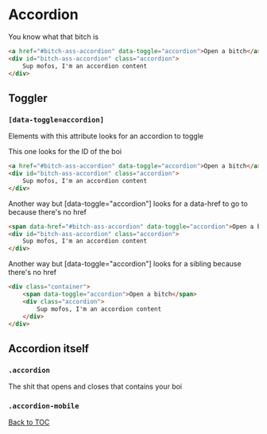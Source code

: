 # Accordion

You know what that bitch is

```html
<a href="#bitch-ass-accordion" data-toggle="accordion">Open a bitch</a>
<div id="bitch-ass-accordion" class="accordion">
	Sup mofos, I'm an accordion content
</div>
```

## Toggler

### **`[data-toggle=accordion]`**

Elements with this attribute looks for an accordion to toggle

This one looks for the ID of the boi
```html
<a href="#bitch-ass-accordion" data-toggle="accordion">Open a bitch</a>
<div id="bitch-ass-accordion" class="accordion">
	Sup mofos, I'm an accordion content
</div>
```

Another way but [data-toggle="accordion"] looks for a data-href to go to because there's no href

```html
<span data-href="#bitch-ass-accordion" data-toggle="accordion">Open a bitch</span>
<div id="bitch-ass-accordion" class="accordion">
	Sup mofos, I'm an accordion content
</div>
```

Another way but [data-toggle="accordion"] looks for a sibling because there's no href

```html
<div class="container">
	<span data-toggle="accordion">Open a bitch</span>
	<div class="accordion">
		Sup mofos, I'm an accordion content
	</div>
</div>
```

## Accordion itself

### **`.accordion`**

The shit that opens and closes that contains your boi

### **`.accordion-mobile`**




[Back to TOC](../../../readme.md)